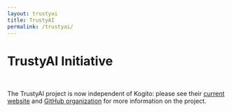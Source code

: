 ```yaml
---
layout: trustyai
title: TrustyAI
permalink: /trustyai/
---
```


# TrustyAI Initiative
<br/>

The TrustyAI project is now independent of Kogito: 
please see their [current website](https://trustyai-explainability.github.io/) and [GitHub  organization](https://github.com/trustyai-explainability) for more information on the project.
